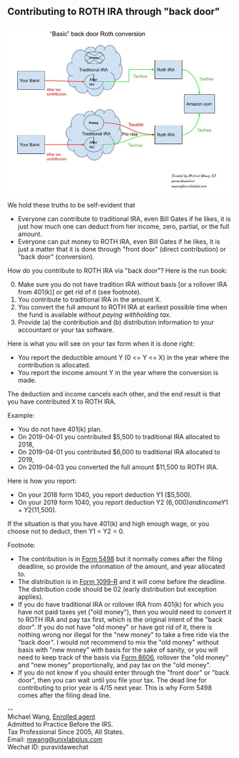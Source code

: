 ## Contributing to ROTH IRA through "back door"

![](https://raw.githubusercontent.com/michaelxwang/images/master/20210105-Basic_Backdoor_Roth_IRA.jpg)

We hold these truths to be self-evident that

- Everyone can contribute to traditional IRA, even Bill Gates if he likes, it is just how much one can deduct from her income, zero, partial, or the full amount.
- Everyone can put money to ROTH IRA, even Bill Gates if he likes, it is just a matter that it is done through "front door" (direct contribution) or "back door" (conversion).

How do you contribute to ROTH IRA via "back door"? Here is the run book:

0. Make sure you do not have tradition IRA without basis [or a rollover IRA from 401(k)] or get rid of it (see footnote).
1. You contribute to traditional IRA in the amount X.
2. You convert the full amount to ROTH IRA at earliest possible time when the fund is available _without paying withholding tax_.
3. Provide (a) the contribution and (b) distribution information to your accountant or your tax software.

Here is what you will see on your tax form when it is done right:

- You report the deductible amount Y (0 <= Y <= X) in the year where the contribution is allocated.
- You report the income amount Y in the year where the conversion is made.

The deduction and income cancels each other, and the end result is that you have contributed X to ROTH IRA.

Example:

- You do not have 401(k) plan.
- On 2019-04-01 you contributed $5,500 to traditional IRA allocated to 2018,
- On 2019-04-01 you contributed $6,000 to traditional IRA allocated to 2019,
- On 2019-04-03 you converted the full amount $11,500 to ROTH IRA.

Here is how you report:

- On your 2018 form 1040, you report deduction Y1 ($5,500).
- On your 2019 form 1040, you report deduction Y2 ($6,000) and income Y1 + Y2 ($11,500).

If the situation is that you have 401(k) and high enough wage, or you choose not to deduct, then Y1 = Y2 = 0.

Footnote:

- The contribution is in [Form 5498](https://www.irs.gov/pub/irs-pdf/f5498.pdf) but it normally comes after the filing deadline, so provide the information of the amount, and year allocated to.
- The distribution is in [Form 1099-R](https://www.irs.gov/pub/irs-pdf/f1099r.pdf) and it will come before the deadline. The distribution code should be 02 (early distribution but exception applies).
- If you do have traditional IRA or rollover IRA from 401(k) for which you have not paid taxes yet ("old money"), then you would need to convert it to ROTH IRA and pay tax first, which is the original intent of the "back door". If you do not have "old money" or have got rid of it, there is nothing wrong nor illegal for the "new money" to take a free ride via the "back door". I would not recommend to mix the "old money" without basis with "new money" with basis for the sake of sanity, or you will need to keep track of the basis via [Form 8606](https://www.irs.gov/pub/irs-pdf/f8606.pdf), rollover the "old money" and "new money" proportionally, and pay tax on the "old money". 
- If you do not know if you should enter through the "front door" or "back door", then you can wait until you file your tax. The dead line for contributing to prior year is 4/15 next year. This is why Form 5498 comes after the filing dead line.

--  
Michael Wang, [Enrolled agent](https://en.wikipedia.org/wiki/Enrolled_agent)  
Admitted to Practice Before the IRS.  
Tax Professional Since 2005, All States.  
Email: mwang@unixlabplus.com  
Wechat ID: puravidawechat
